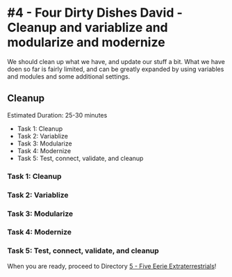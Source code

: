 # #4 - Four Dirty Dishes David - Cleanup and variablize and modularize and modernize

We should clean up what we have, and update our stuff a bit.  What we have doen so far is fairly limited, and can be greatly expanded by using variables and modules and some additional settings.

## Cleanup

Estimated Duration: 25-30 minutes

- Task 1: Cleanup
- Task 2: Variablize
- Task 3: Modularize
- Task 4: Modernize
- Task 5: Test, connect, validate, and cleanup

### Task 1: Cleanup

### Task 2: Variablize

### Task 3: Modularize

### Task 4: Modernize

### Task 5: Test, connect, validate, and cleanup

When you are ready, proceed to Directory [5 - Five Eerie Extraterrestrials](../5-five-eerie-extraterrestrials)!
